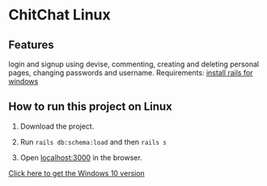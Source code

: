 # ChitChat Linux

## Features
login and signup using devise, commenting, creating and deleting personal pages, changing passwords and username.
Requirements: [install rails for windows](http://railsinstaller.org)

## How to run this project on Linux
1. Download the project.

2. Run `rails db:schema:load` and then `rails s`

3. Open [localhost:3000](localhost:3000) in the browser.

[Click here to get the Windows 10 version](https://github.com/smcaleese/ChitChat-Windows10)
